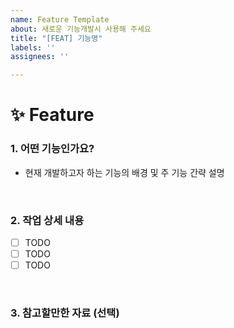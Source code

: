 ```yaml
---
name: Feature Template
about: 새로운 기능개발시 사용해 주세요
title: "[FEAT] 기능명"
labels: ''
assignees: ''

---
```


# ✨ Feature

### 1. 어떤 기능인가요?

- 현재 개발하고자 하는 기능의 배경 및 주 기능 간략 설명

<br>

### 2. 작업 상세 내용

- [ ] TODO
- [ ] TODO
- [ ] TODO

<br>

### 3. 참고할만한 자료 (선택)
